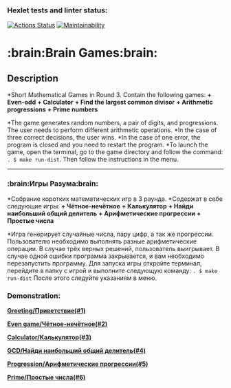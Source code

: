 ### Hexlet tests and linter status:
[![Actions Status](https://github.com/toujoursMaxim/java-project-61/workflows/hexlet-check/badge.svg)](https://github.com/toujoursMaxim/java-project-61/actions)
[![Maintainability](https://api.codeclimate.com/v1/badges/36c9cb475475669af905/maintainability)](https://codeclimate.com/github/toujoursMaxim/java-project-61/maintainability)

<h1>:brain:Brain Games:brain:</h1>

<h2>Description</h2>

*Short Mathematical Games in Round 3. Contain the following games:
**+ Even-odd**
**+ Calculator** 
**+ Find the largest common divisor**
**+ Arithmetic progressions** 
**+ Prime numbers**
 
*The game generates random numbers, a pair of digits, and progressions. The user needs to perform different arithmetic operations. 
*In the case of three correct decisions, the user wins. 
*In the case of one error, the program is closed and you need to restart the program. 
*To launch the game, open the terminal, go to the game directory and follow the command:
```. $ make run-dist```. 
Then follow the instructions in the menu.
__________________________________________________________________________________________________________________________________________________________________
<h3>:brain:Игры Разума:brain:</h3>

*Cобрание коротких математических игр в 3 раунда.
*Содержат в себе следующие игры: 
**+ Чётное-нечётное** 
**+ Калькулятор**
**+ Найди наибольший общий делитель**
**+ Арифметические прогрессии** 
**+ Простые числа**

*Игра генерирует случайные числа, пару цифр, а так же прогрессии. 
Пользователю необходимо выполнять разные арифметические операции. 
В случае трёх верных решений, пользователь выигрывает. 
В случае одной ошибки программа закрывается, и вам необходимо перезапустить программу. 
Для запуска игры откройте терминал, перейдите в папку с игрой и выполните следующую команду: 
```. $ make run-dist``` 
После этого следуйте указаниям в меню.

<h3>Demonstration:</h3>

**[Greeting/Приветствие(#1)](https://asciinema.org/a/wQVLgdkuG6vCi0rpP21a8xb0B)**

**[Even game/Чётное-нечётное(#2)](https://asciinema.org/a/b4O99y8HEX2iOmDaqSYzIno8x)**

**[Calculator/Калькулятор(#3)](https://asciinema.org/a/My92R9w01QSXrRkHp7Og24M93)**

**[GCD/Найди наибольший общий делитель(#4)](https://asciinema.org/a/fZyAubij91agHMcVKYP5HNLqC)**

**[Progression/Арифметические прогрессии(#5)](https://asciinema.org/a/peTqtNWIUT78ghugZpkT6NXI3)**

**[Prime/Простые числа(#6)](https://asciinema.org/a/4vgPgjA2fcBmlnkRyBlqDi7SY)**
